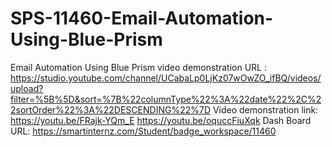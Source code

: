 # SPS-11460-Email-Automation-Using-Blue-Prism
Email Automation Using Blue Prism
video demonstration URL :
https://studio.youtube.com/channel/UCabaLp0LjKz07wOwZO_ifBQ/videos/upload?filter=%5B%5D&sort=%7B%22columnType%22%3A%22date%22%2C%22sortOrder%22%3A%22DESCENDING%22%7D
Video demonstration link:
https://youtu.be/FRajk-YQm_E
https://youtu.be/oquccFiuXqk
Dash Board URL:
https://smartinternz.com/Student/badge_workspace/11460
